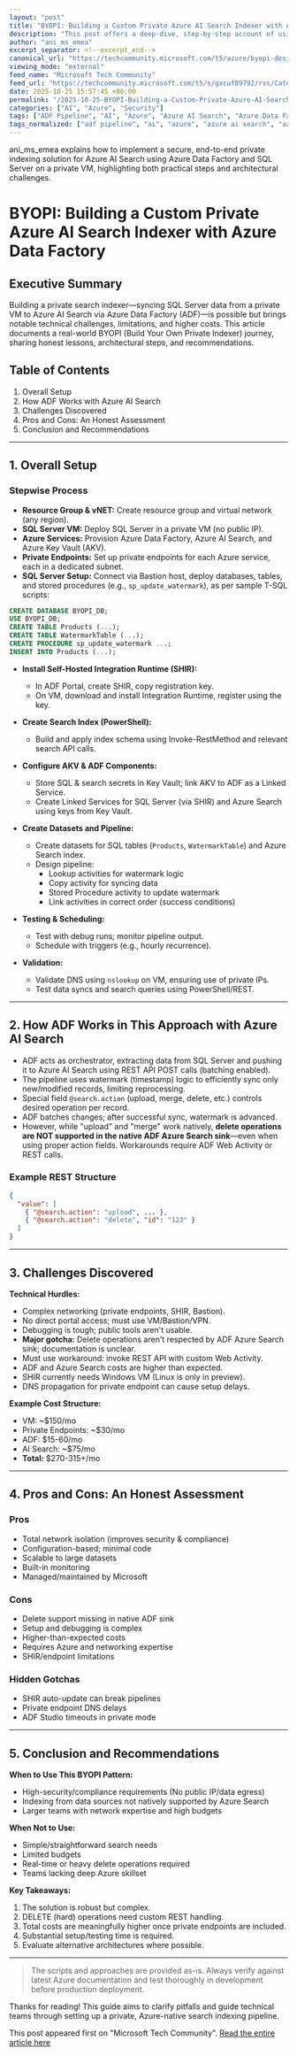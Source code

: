 ```yaml
---
layout: "post"
title: "BYOPI: Building a Custom Private Azure AI Search Indexer with Azure Data Factory"
description: "This post offers a deep-dive, step-by-step account of using Azure Data Factory (ADF) to synchronize SQL Server data from a private VM into Azure AI Search, focusing on network security, architecture, operational complexities, and honest trade-offs of the BYOPI (Build Your Own Private Indexer) pattern. It covers detailed setup instructions, PowerShell scripts, pipeline configuration, challenges, limitations (notably ADF’s lack of native delete support), cost considerations, and practical recommendations for teams requiring a fully private, compliant search indexing solution on Azure."
author: "ani_ms_emea"
excerpt_separator: <!--excerpt_end-->
canonical_url: "https://techcommunity.microsoft.com/t5/azure/byopi-design-your-own-custom-private-ai-search-indexer-with-no/m-p/4464205#M22283"
viewing_mode: "external"
feed_name: "Microsoft Tech Community"
feed_url: "https://techcommunity.microsoft.com/t5/s/gxcuf89792/rss/Category?category.id=Azure"
date: 2025-10-25 15:57:45 +00:00
permalink: "/2025-10-25-BYOPI-Building-a-Custom-Private-Azure-AI-Search-Indexer-with-Azure-Data-Factory.html"
categories: ["AI", "Azure", "Security"]
tags: ["ADF Pipeline", "AI", "Azure", "Azure AI Search", "Azure Data Factory", "BYOPI", "Community", "Compliance", "CRUD", "Data Integration", "Data Synchronization", "Indexing", "Key Vault", "Network Security", "No Code", "Pipeline Monitoring", "PowerShell", "Private Endpoint", "REST API", "Security", "Self Hosted Integration Runtime", "SQL Server", "VNet"]
tags_normalized: ["adf pipeline", "ai", "azure", "azure ai search", "azure data factory", "byopi", "community", "compliance", "crud", "data integration", "data synchronization", "indexing", "key vault", "network security", "no code", "pipeline monitoring", "powershell", "private endpoint", "rest api", "security", "self hosted integration runtime", "sql server", "vnet"]
---
```


ani_ms_emea explains how to implement a secure, end-to-end private indexing solution for Azure AI Search using Azure Data Factory and SQL Server on a private VM, highlighting both practical steps and architectural challenges.<!--excerpt_end-->

# BYOPI: Building a Custom Private Azure AI Search Indexer with Azure Data Factory

## Executive Summary

Building a private search indexer—syncing SQL Server data from a private VM to Azure AI Search via Azure Data Factory (ADF)—is possible but brings notable technical challenges, limitations, and higher costs. This article documents a real-world BYOPI (Build Your Own Private Indexer) journey, sharing honest lessons, architectural steps, and recommendations.

## Table of Contents

1. Overall Setup
2. How ADF Works with Azure AI Search
3. Challenges Discovered
4. Pros and Cons: An Honest Assessment
5. Conclusion and Recommendations

---

## 1. Overall Setup

### Stepwise Process

- **Resource Group & vNET:** Create resource group and virtual network (any region).
- **SQL Server VM:** Deploy SQL Server in a private VM (no public IP).
- **Azure Services:** Provision Azure Data Factory, Azure AI Search, and Azure Key Vault (AKV).  
- **Private Endpoints:** Set up private endpoints for each Azure service, each in a dedicated subnet.
- **SQL Server Setup:** Connect via Bastion host, deploy databases, tables, and stored procedures (e.g., `sp_update_watermark`), as per sample T-SQL scripts:

```sql
CREATE DATABASE BYOPI_DB;
USE BYOPI_DB;
CREATE TABLE Products (...);
CREATE TABLE WatermarkTable (...);
CREATE PROCEDURE sp_update_watermark ...;
INSERT INTO Products (...);
```

- **Install Self-Hosted Integration Runtime (SHIR):**
  - In ADF Portal, create SHIR, copy registration key.
  - On VM, download and install Integration Runtime, register using the key.

- **Create Search Index (PowerShell):**
  - Build and apply index schema using Invoke-RestMethod and relevant search API calls.

- **Configure AKV & ADF Components:**
  - Store SQL & search secrets in Key Vault; link AKV to ADF as a Linked Service.
  - Create Linked Services for SQL Server (via SHIR) and Azure Search using keys from Key Vault.

- **Create Datasets and Pipeline:**
  - Create datasets for SQL tables (`Products`, `WatermarkTable`) and Azure Search index.
  - Design pipeline:
    - Lookup activities for watermark logic
    - Copy activity for syncing data
    - Stored Procedure activity to update watermark
    - Link activities in correct order (success conditions)

- **Testing & Scheduling:**
  - Test with debug runs; monitor pipeline output.
  - Schedule with triggers (e.g., hourly recurrence).

- **Validation:**
  - Validate DNS using `nslookup` on VM, ensuring use of private IPs.
  - Test data syncs and search queries using PowerShell/REST.

---

## 2. How ADF Works in This Approach with Azure AI Search

- ADF acts as orchestrator, extracting data from SQL Server and pushing it to Azure AI Search using REST API POST calls (batching enabled).
- The pipeline uses watermark (timestamp) logic to efficiently sync only new/modified records, limiting reprocessing.
- Special field `@search.action` (upload, merge, delete, etc.) controls desired operation per record.
- ADF batches changes; after successful sync, watermark is advanced.
- However, while "upload" and "merge" work natively, **delete operations are NOT supported in the native ADF Azure Search sink**—even when using proper action fields. Workarounds require ADF Web Activity or REST calls.

### Example REST Structure

```json
{
  "value": [
    { "@search.action": "upload", ... },
    { "@search.action": "delete", "id": "123" }
  ]
}
```

---

## 3. Challenges Discovered

**Technical Hurdles:**

- Complex networking (private endpoints, SHIR, Bastion).
- No direct portal access; must use VM/Bastion/VPN.
- Debugging is tough; public tools aren't usable.
- **Major gotcha:** Delete operations aren't respected by ADF Azure Search sink; documentation is unclear.
- Must use workaround: invoke REST API with custom Web Activity.
- ADF and Azure Search costs are higher than expected.
- SHIR currently needs Windows VM (Linux is only in preview).
- DNS propagation for private endpoint can cause setup delays.

**Example Cost Structure:**

- VM: ~$150/mo
- Private Endpoints: ~$30/mo
- ADF: $15-60/mo
- AI Search: ~$75/mo
- **Total:** $270-315+/mo

---

## 4. Pros and Cons: An Honest Assessment

### Pros

- Total network isolation (improves security & compliance)
- Configuration-based; minimal code
- Scalable to large datasets
- Built-in monitoring
- Managed/maintained by Microsoft

### Cons

- Delete support missing in native ADF sink
- Setup and debugging is complex
- Higher-than-expected costs
- Requires Azure and networking expertise
- SHIR/endpoint limitations

### Hidden Gotchas

- SHIR auto-update can break pipelines
- Private endpoint DNS delays
- ADF Studio timeouts in private mode

---

## 5. Conclusion and Recommendations

**When to Use This BYOPI Pattern:**

- High-security/compliance requirements (No public IP/data egress)
- Indexing from data sources not natively supported by Azure Search
- Larger teams with network expertise and high budgets

**When Not to Use:**

- Simple/straightforward search needs
- Limited budgets
- Real-time or heavy delete operations required
- Teams lacking deep Azure skillset

**Key Takeaways:**

1. The solution is robust but complex.
2. DELETE (hard) operations need custom REST handling.
3. Total costs are meaningfully higher once private endpoints are included.
4. Substantial setup/testing time is required.
5. Evaluate alternative architectures where possible.

---

> The scripts and approaches are provided as-is. Always verify against latest Azure documentation and test thoroughly in development before production deployment.

Thanks for reading! This guide aims to clarify pitfalls and guide technical teams through setting up a private, Azure-native search indexing pipeline.

This post appeared first on "Microsoft Tech Community". [Read the entire article here](https://techcommunity.microsoft.com/t5/azure/byopi-design-your-own-custom-private-ai-search-indexer-with-no/m-p/4464205#M22283)
